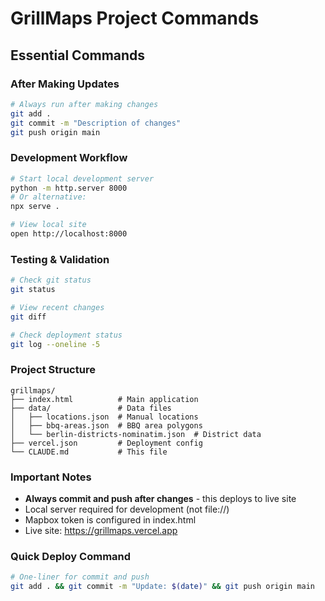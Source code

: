 # GrillMaps Project Commands

## Essential Commands

### After Making Updates
```bash
# Always run after making changes
git add .
git commit -m "Description of changes"
git push origin main
```

### Development Workflow
```bash
# Start local development server
python -m http.server 8000
# Or alternative:
npx serve .

# View local site
open http://localhost:8000
```

### Testing & Validation
```bash
# Check git status
git status

# View recent changes
git diff

# Check deployment status
git log --oneline -5
```

### Project Structure
```
grillmaps/
├── index.html          # Main application
├── data/               # Data files
│   ├── locations.json  # Manual locations
│   ├── bbq-areas.json  # BBQ area polygons
│   └── berlin-districts-nominatim.json  # District data
├── vercel.json         # Deployment config
└── CLAUDE.md           # This file
```

### Important Notes
- **Always commit and push after changes** - this deploys to live site
- Local server required for development (not file://)
- Mapbox token is configured in index.html
- Live site: https://grillmaps.vercel.app

### Quick Deploy Command
```bash
# One-liner for commit and push
git add . && git commit -m "Update: $(date)" && git push origin main
```
